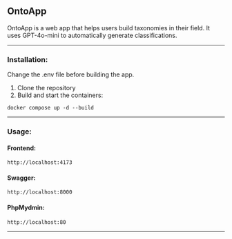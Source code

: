 ## OntoApp
OntoApp is a web app that helps users build taxonomies in their field. It uses GPT-4o-mini to automatically generate classifications.

-----------------------------------------------------------

### Installation:

Change the .env file before building the app.

1. Clone the repository
2. Build and start the containers:

```docker compose up -d --build```

-----------------------------------------------------------

### Usage:

#### Frontend:
```http://localhost:4173```

#### Swagger:
```http://localhost:8000```

#### PhpMydmin:
```http://localhost:80```

-----------------------------------------------------------
